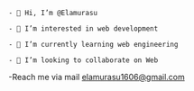 ```
- 👋 Hi, I’m @Elamurasu
```
```
- 👀 I’m interested in web development
```
```
- 🌱 I’m currently learning web engineering
```
```
- 💞️ I’m looking to collaborate on Web
```

-Reach me via mail <elamurasu1606@gmail.com>


<!---
Elamurasu/Elamurasu is a ✨ special ✨ repository because its `README.md` (this file) appears on your GitHub profile.
You can click the Preview link to take a look at your changes.
--->
